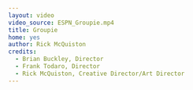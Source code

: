 ```yaml
---
layout: video
video_source: ESPN_Groupie.mp4
title: Groupie
home: yes
author: Rick McQuiston
credits:
  - Brian Buckley, Director
  - Frank Todaro, Director
  - Rick McQuiston, Creative Director/Art Director
---
```

